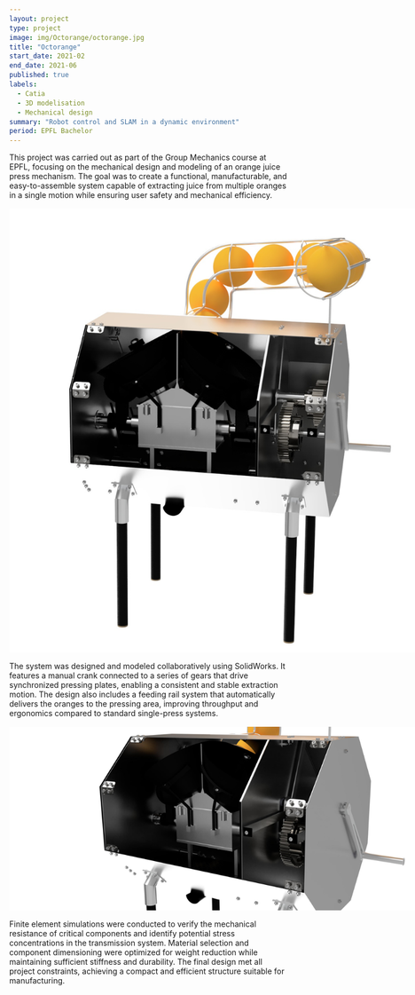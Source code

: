 ```yaml
---
layout: project
type: project
image: img/Octorange/octorange.jpg
title: "Octorange"
start_date: 2021-02
end_date: 2021-06
published: true
labels:
  - Catia
  - 3D modelisation
  - Mechanical design
summary: "Robot control and SLAM in a dynamic environment"
period: EPFL Bachelor
---
```

<div class="container py-3">

<p>
This project was carried out as part of the Group Mechanics course at EPFL, focusing on the mechanical design and modeling of an orange juice press mechanism. 
The goal was to create a functional, manufacturable, and easy-to-assemble system capable of extracting juice from multiple oranges in a single motion while ensuring user safety and mechanical efficiency.
</p>

<p align="center">
  <img src="../img/Octorange/octorange.jpg" alt="Complete CAD model of the mechanical juicer" style="max-width: 800px; margin: 1rem auto; display:block;">
</p>

<p>
The system was designed and modeled collaboratively using SolidWorks. 
It features a manual crank connected to a series of gears that drive synchronized pressing plates, enabling a consistent and stable extraction motion. 
The design also includes a feeding rail system that automatically delivers the oranges to the pressing area, improving throughput and ergonomics compared to standard single-press systems.
</p>

<p align="center">
  <img src="../img/Octorange/zoom.jpg" alt="Detailed view of the pressing mechanism" style="max-width: 800px; margin: 1rem auto; display:block;">
</p>

<p>
Finite element simulations were conducted to verify the mechanical resistance of critical components and identify potential stress concentrations in the transmission system. 
Material selection and component dimensioning were optimized for weight reduction while maintaining sufficient stiffness and durability. 
The final design met all project constraints, achieving a compact and efficient structure suitable for manufacturing.
</p>

</div>